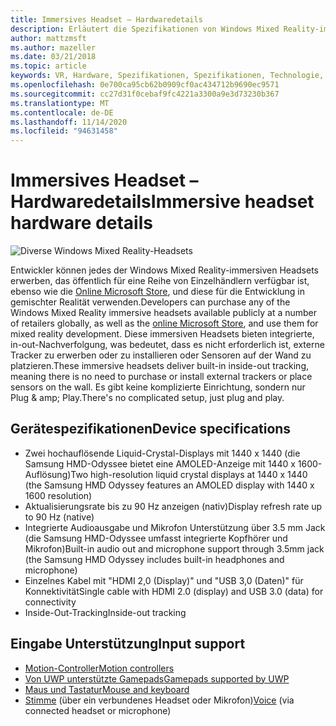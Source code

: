 ```yaml
---
title: Immersives Headset – Hardwaredetails
description: Erläutert die Spezifikationen von Windows Mixed Reality-immersiven Headsets, die VR mit der in-out-Nachverfolgung bereitstellt (keine externe Einrichtung erforderlich).
author: mattzmsft
ms.author: mazeller
ms.date: 03/21/2018
ms.topic: article
keywords: VR, Hardware, Spezifikationen, Spezifikationen, Technologie, Sensoren, Optik, Anzeige
ms.openlocfilehash: 0e700ca95cb62b0909cf0ac434712b9690ec9571
ms.sourcegitcommit: cc27d31f0cebaf9fc4221a3300a9e3d73230b367
ms.translationtype: MT
ms.contentlocale: de-DE
ms.lasthandoff: 11/14/2020
ms.locfileid: "94631458"
---
```

# <a name="immersive-headset-hardware-details"></a><span data-ttu-id="e89c1-104">Immersives Headset – Hardwaredetails</span><span class="sxs-lookup"><span data-stu-id="e89c1-104">Immersive headset hardware details</span></span>

![Diverse Windows Mixed Reality-Headsets](images/MR-headsets.png)

<span data-ttu-id="e89c1-106">Entwickler können jedes der Windows Mixed Reality-immersiven Headsets erwerben, das öffentlich für eine Reihe von Einzelhändlern verfügbar ist, ebenso wie die [Online Microsoft Store](https://www.microsoft.com/store/collections/VRandMixedrealityheadsets), und diese für die Entwicklung in gemischter Realität verwenden.</span><span class="sxs-lookup"><span data-stu-id="e89c1-106">Developers can purchase any of the Windows Mixed Reality immersive headsets available publicly at a number of retailers globally, as well as the [online Microsoft Store](https://www.microsoft.com/store/collections/VRandMixedrealityheadsets), and use them for mixed reality development.</span></span> <span data-ttu-id="e89c1-107">Diese immersiven Headsets bieten integrierte, in-out-Nachverfolgung, was bedeutet, dass es nicht erforderlich ist, externe Tracker zu erwerben oder zu installieren oder Sensoren auf der Wand zu platzieren.</span><span class="sxs-lookup"><span data-stu-id="e89c1-107">These immersive headsets deliver built-in inside-out tracking, meaning there is no need to purchase or install external trackers or place sensors on the wall.</span></span> <span data-ttu-id="e89c1-108">Es gibt keine komplizierte Einrichtung, sondern nur Plug & amp; Play.</span><span class="sxs-lookup"><span data-stu-id="e89c1-108">There's no complicated setup, just plug and play.</span></span>

## <a name="device-specifications"></a><span data-ttu-id="e89c1-109">Gerätespezifikationen</span><span class="sxs-lookup"><span data-stu-id="e89c1-109">Device specifications</span></span>
* <span data-ttu-id="e89c1-110">Zwei hochauflösende Liquid-Crystal-Displays mit 1440 x 1440 (die Samsung HMD-Odyssee bietet eine AMOLED-Anzeige mit 1440 x 1600-Auflösung)</span><span class="sxs-lookup"><span data-stu-id="e89c1-110">Two high-resolution liquid crystal displays at 1440 x 1440 (the Samsung HMD Odyssey features an AMOLED display with 1440 x 1600 resolution)</span></span>
* <span data-ttu-id="e89c1-111">Aktualisierungsrate bis zu 90 Hz anzeigen (nativ)</span><span class="sxs-lookup"><span data-stu-id="e89c1-111">Display refresh rate up to 90 Hz (native)</span></span>
* <span data-ttu-id="e89c1-112">Integrierte Audioausgabe und Mikrofon Unterstützung über 3.5 mm Jack (die Samsung HMD-Odyssee umfasst integrierte Kopfhörer und Mikrofon)</span><span class="sxs-lookup"><span data-stu-id="e89c1-112">Built-in audio out and microphone support through 3.5mm jack (the Samsung HMD Odyssey includes built-in headphones and microphone)</span></span>
* <span data-ttu-id="e89c1-113">Einzelnes Kabel mit "HDMI 2,0 (Display)" und "USB 3,0 (Daten)" für Konnektivität</span><span class="sxs-lookup"><span data-stu-id="e89c1-113">Single cable with HDMI 2.0 (display) and USB 3.0 (data) for connectivity</span></span>
* <span data-ttu-id="e89c1-114">Inside-Out-Tracking</span><span class="sxs-lookup"><span data-stu-id="e89c1-114">Inside-out tracking</span></span>

## <a name="input-support"></a><span data-ttu-id="e89c1-115">Eingabe Unterstützung</span><span class="sxs-lookup"><span data-stu-id="e89c1-115">Input support</span></span>
* [<span data-ttu-id="e89c1-116">Motion-Controller</span><span class="sxs-lookup"><span data-stu-id="e89c1-116">Motion controllers</span></span>](../design/motion-controllers.md)
* [<span data-ttu-id="e89c1-117">Von UWP unterstützte Gamepads</span><span class="sxs-lookup"><span data-stu-id="e89c1-117">Gamepads supported by UWP</span></span>](hardware-accessories.md)
* [<span data-ttu-id="e89c1-118">Maus und Tastatur</span><span class="sxs-lookup"><span data-stu-id="e89c1-118">Mouse and keyboard</span></span>](hardware-accessories.md)
* <span data-ttu-id="e89c1-119">[Stimme](../design/voice-input.md) (über ein verbundenes Headset oder Mikrofon)</span><span class="sxs-lookup"><span data-stu-id="e89c1-119">[Voice](../design/voice-input.md) (via connected headset or microphone)</span></span>

